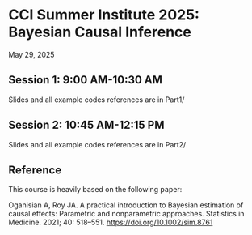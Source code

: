 # CCI Summer Institute 2025: Bayesian Causal Inference
May 29, 2025

## Session 1: 9:00 AM-10:30 AM
Slides and all example codes references are in Part1/

## Session 2: 10:45 AM-12:15 PM
Slides and all example codes references are in Part2/

## Reference
This course is heavily based on the following paper:

Oganisian A, Roy JA. A practical introduction to Bayesian estimation of causal effects: Parametric and nonparametric approaches. Statistics in Medicine. 2021; 40: 518–551. https://doi.org/10.1002/sim.8761
